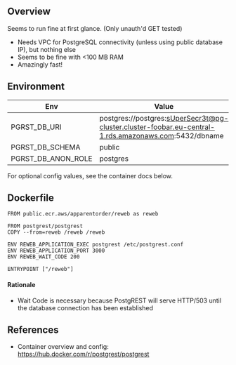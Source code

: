## Overview

Seems to run fine at first glance. (Only unauth'd GET tested)

- Needs VPC for PostgreSQL connectivity (unless using public database IP), but nothing else
- Seems to be fine with <100 MB RAM
- Amazingly fast!

## Environment

| Env | Value |
| --- | --- |
| PGRST_DB_URI | postgres://postgres:sUperSecr3t@pg-cluster.cluster-foobar.eu-central-1.rds.amazonaws.com:5432/dbname |
| PGRST_DB_SCHEMA | public |
| PGRST_DB_ANON_ROLE | postgres |

For optional config values, see the container docs below.

## Dockerfile
```
FROM public.ecr.aws/apparentorder/reweb as reweb

FROM postgrest/postgrest
COPY --from=reweb /reweb /reweb

ENV REWEB_APPLICATION_EXEC postgrest /etc/postgrest.conf
ENV REWEB_APPLICATION_PORT 3000
ENV REWEB_WAIT_CODE 200

ENTRYPOINT ["/reweb"]
```

#### Rationale

- Wait Code is necessary because PostgREST will serve HTTP/503 until the database connection has been established

## References

- Container overview and config: https://hub.docker.com/r/postgrest/postgrest
